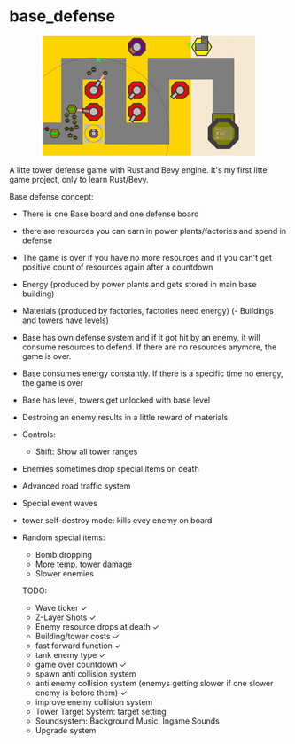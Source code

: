 # base_defense

<p align="center">
  <img src="assets/demo-animation.gif"/>
</p>

A litte tower defense game with Rust and Bevy engine. It's my first litte game project, only to learn Rust/Bevy.

Base defense concept:

- There is one Base board and one defense board
- there are resources you can earn in power plants/factories and spend in defense
- The game is over if you have no more resources and if you can't get positive count of resources again after a countdown
- Energy (produced by power plants and gets stored in main base building)
- Materials (produced by factories, factories need energy)
  (- Buildings and towers have levels)
- Base has own defense system and if it got hit by an enemy, it will consume resources to defend. If there are no resources anymore, the game is over.
- Base consumes energy constantly. If there is a specific time no energy, the game is over
- Base has level, towers get unlocked with base level
- Destroing an enemy results in a little reward of materials
- Controls:
  - Shift: Show all tower ranges
- Enemies sometimes drop special items on death
- Advanced road traffic system
- Special event waves
- tower self-destroy mode: kills evey enemy on board
- Random special items:

  - Bomb dropping
  - More temp. tower damage
  - Slower enemies

  TODO:

  - Wave ticker ✓
  - Z-Layer Shots ✓
  - Enemy resource drops at death ✓
  - Building/tower costs ✓
  - fast forward function ✓
  - tank enemy type ✓
  - game over countdown ✓
  - spawn anti collision system
  - anti enemy collision system (enemys getting slower if one slower enemy is before them) ✓
  - improve enemy collision system
  - Tower Target System: target setting
  - Soundsystem: Background Music, Ingame Sounds
  - Upgrade system
